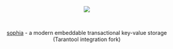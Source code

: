 
<p align="center">
	<a href="http://sphia.org"><img src="http://sphia.org/sophia.png" /></a>
</p>
<br>
<p align="center">
	<a href="http://sphia.org">sophia</a> - a modern embeddable transactional key-value storage
	<br>
	(Tarantool integration fork)
	<br>
</p>
<br>
